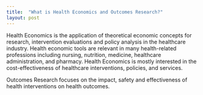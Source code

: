 ```yaml
---
title:  "What is Health Economics and Outcomes Research?"
layout: post
---
```

Health Economics is the application of theoretical economic concepts for research, intervention evaluations and policy analysis in the healthcare industry. Health economic tools are relevant in many health-related professions including nursing, nutrition, medicine, healthcare administration, and pharmacy. Health Economics is mostly interested in the cost-effectiveness of healthcare interventions, policies, and services.

Outcomes Research focuses on the impact, safety and effectiveness of health interventions on health outcomes.
